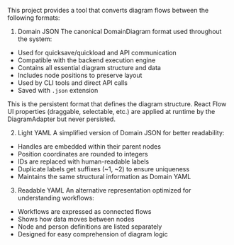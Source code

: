 
This project provides a tool that converts diagram flows between the following formats:

1. Domain JSON
The canonical DomainDiagram format used throughout the system:
  - Used for quicksave/quickload and API communication
  - Compatible with the backend execution engine
  - Contains all essential diagram structure and data
  - Includes node positions to preserve layout
  - Used by CLI tools and direct API calls
  - Saved with `.json` extension

This is the persistent format that defines the diagram structure. React Flow UI properties (draggable, selectable, etc.) are applied at runtime by the DiagramAdapter but never persisted.

2. Light YAML
A simplified version of Domain JSON for better readability:
  - Handles are embedded within their parent nodes
  - Position coordinates are rounded to integers
  - IDs are replaced with human-readable labels
  - Duplicate labels get suffixes (~1, ~2) to ensure uniqueness
  - Maintains the same structural information as Domain YAML

3. Readable YAML
An alternative representation optimized for understanding workflows:
  - Workflows are expressed as connected flows
  - Shows how data moves between nodes
  - Node and person definitions are listed separately
  - Designed for easy comprehension of diagram logic
